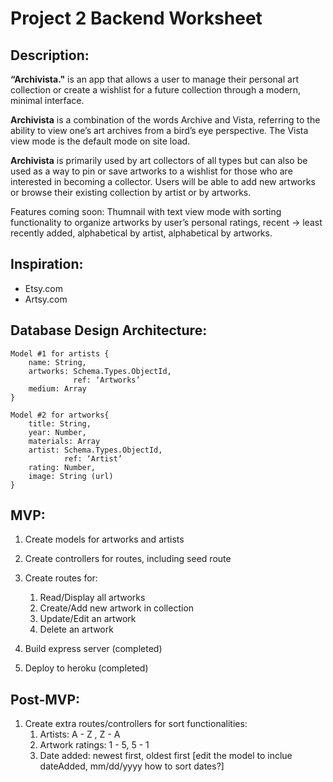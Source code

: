 # Project 2 Backend Worksheet	

## Description: 
**“Archivista."** is an app that allows a user to manage their personal art collection or create a wishlist for a future collection through a modern, minimal interface. 

**Archivista** is a combination of the words Archive and Vista, referring to the ability to view one’s art archives from a bird’s eye perspective. The Vista view mode is the default mode on site load. 

**Archivista** is primarily used by art collectors of all types but can also be used as a way to pin or save artworks to a wishlist for those who are interested in becoming a collector. Users will be able to add new artworks or browse their existing collection by artist or by artworks. 

Features coming soon: Thumnail with text view mode with sorting functionality to organize artworks by user’s personal ratings, recent -> least recently added, alphabetical by artist, alphabetical by artworks.

## Inspiration: 
- Etsy.com 
- Artsy.com

## Database Design Architecture: 
```
Model #1 for artists {
	name: String,
	artworks: Schema.Types.ObjectId,
			  ref: ‘Artworks’
	medium: Array
}	
```

```
Model #2 for artworks{
	title: String,
	year: Number,
	materials: Array
	artist: Schema.Types.ObjectId,
			ref: ‘Artist’
	rating: Number,
	image: String (url)
}
```


## MVP:
1. Create models for artworks and artists

2. Create controllers for routes, including seed route

3. Create routes for: 
	1) Read/Display all artworks
	2) Create/Add new artwork in collection 
	3) Update/Edit an artwork
	4) Delete an artwork

4. Build express server (completed)

5. Deploy to heroku (completed)



## Post-MVP: 
1. Create extra routes/controllers for sort functionalities:
	1) Artists: A - Z , Z - A
	2) Artwork ratings:  1 - 5, 5 - 1
	3) Date added: newest first, oldest first   [edit the model to inclue dateAdded, mm/dd/yyyy how to sort dates?]

